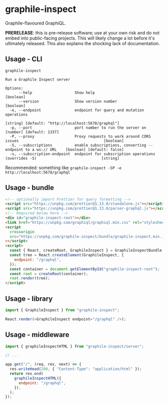 # graphile-inspect

Graphile-flavoured GraphiQL.

**PRERELEASE**: this is pre-release software; use at your own risk and do not
embed into public-facing projects. This will likely change a lot before it's
ultimately released. This also explains the shocking lack of documentation.

## Usage - CLI

```
graphile-inspect

Run a Graphile Inspect server

Options:
      --help                   Show help                                                                      [boolean]
      --version                Show version number                                                            [boolean]
  -e, --endpoint               endpoint for query and mutation operations
                                                                    [string] [default: "http://localhost:5678/graphql"]
  -p, --port                   port number to run the server on                                [number] [default: 1337]
  -P, --proxy                  Proxy requests to work around CORS issues                                      [boolean]
  -S, --subscriptions          enable subscriptions, converting --endpoint to a ws:// URL    [boolean] [default: false]
  -s, --subscription-endpoint  endpoint for subscription operations (overrides -S)                             [string]
```

Recommended: something like
`graphile-inspect -SP -e http://localhost:5678/graphql`

## Usage - bundle

```html
<!-- optionally import Prettier for query formatting -->
<script src="https://unpkg.com/prettier@1.13.0/standalone.js"></script>
<script src="https://unpkg.com/prettier@1.13.0/parser-graphql.js"></script>
<!-- Required below here -->
<div id="graphile-inspect-root"></div>
<link href="https://unpkg.com/graphiql/graphiql.min.css" rel="stylesheet" />
<script
  crossorigin
  src="https://unpkg.com/graphile-inspect/bundle/graphile-inspect.min.js"
></script>
<script>
  const { React, createRoot, GraphileInspect } = GraphileInspectBundle;
  const tree = React.createElement(GraphileInspect, {
    endpoint: "/graphql",
  });
  const container = document.getElementById("graphile-inspect-root");
  const root = createRoot(container);
  root.render(tree);
</script>
```

## Usage - library

```js
import { GraphileInspect } from "graphile-inspect";

React.render(<GraphileInspect endpoint="/graphql" />);
```

## Usage - middleware

```js
import { graphileInspectHTML } from "graphile-inspect/server";

// ...

app.get("/", (req, res, next) => {
  res.writeHead(200, { "Content-Type": "application/html" });
  return res.end(
    graphileInspectHTML({
      endpoint: "/graphql",
    }),
  );
});
```

